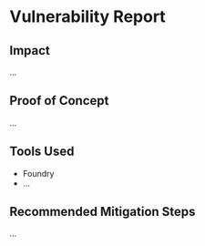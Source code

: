 # Vulnerability Report

## Impact

...

## Proof of Concept

...

## Tools Used

- Foundry
- ...

## Recommended Mitigation Steps

...
